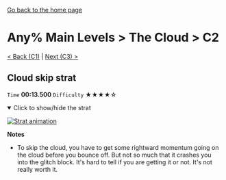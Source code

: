 [Go back to the home page](https://github.com/Doublevil/scbspeedrun)

# Any% Main Levels > The Cloud > C2

[< Back (C1)](https://github.com/Doublevil/scbspeedrun/blob/main/levels/any_ml/C/C1.md) | [Next (C3) >](https://github.com/Doublevil/scbspeedrun/blob/main/levels/any_ml/C/C3.md)

## Cloud skip strat

`Time` **00:13.500** `Difficulty` ★★★★☆
<details open>
  <summary>Click to show/hide the strat</summary>

  [![Strat animation](https://github.com/Doublevil/scbspeedrun/blob/main/media/levels/C/C2_CloudSkip.webp)](https://github.com/Doublevil/scbspeedrun/blob/main/media/levels/C/C2_CloudSkip.mp4?raw=true)

  **Notes**
  - To skip the cloud, you have to get some rightward momentum going on the cloud before you bounce off. But not so much that it crashes you into the glitch block. It's hard to tell if you are getting it or not. It's not really worth it.
</details>
